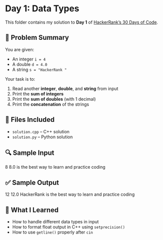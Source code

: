 # Day 1: Data Types

This folder contains my solution to **Day 1** of [HackerRank’s 30 Days of Code](https://www.hackerrank.com/domains/tutorials/30-days-of-code).



## 🔸 Problem Summary

You are given:
- An integer `i = 4`
- A double `d = 4.0`
- A string `s = "HackerRank "`

Your task is to:
1. Read another **integer**, **double**, and **string** from input
2. Print the **sum of integers**
3. Print the **sum of doubles** (with 1 decimal)
4. Print the **concatenation** of the strings


## 📂 Files Included

- `solution.cpp` – C++ solution
- `solution.py` – Python solution


## 🔍 Sample Input
8
8.0
is the best way to learn and practice coding


## ✅ Sample Output
12
12.0
HackerRank is the best way to learn and practice coding




## 🚀 What I Learned

- How to handle different data types in input
- How to format float output in C++ using `setprecision()`
- How to use `getline()` properly after `cin`


